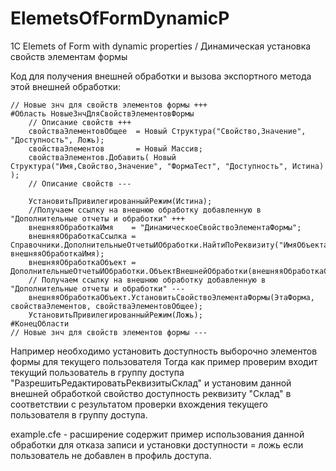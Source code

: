 # ElemetsOfFormDynamicP
1С Elemets of Form with dynamic properties / Динамическая установка свойств элементам формы

Код для получения внешней обработки и вызова экспортного метода этой внешней обработки:

	// Новые знч для свойств элементов формы +++
	#Область НовыеЗнчДляСвойствЭлементовФормы
		// Описание свойств +++
		свойстваЭлементовОбщее	= Новый Структура("Свойство,Значение", "Доступность", Ложь);
		свойстваЭлементов 		= Новый Массив;	
		свойстваЭлементов.Добавить(	Новый Структура("Имя,Свойство,Значение", "ФормаТест", "Доступность", Истина) );
		// Описание свойств ---

		УстановитьПривилегированныйРежим(Истина);
		//Получаем ссылку на внешнюю обработку добавленную в "Дополнительные отчеты и обработки" +++
		внешняяОбработкаИмя    = "ДинамическоеСвойствоЭлементаФормы";
		внешняяОбработкаСсылка = Справочники.ДополнительныеОтчетыИОбработки.НайтиПоРеквизиту("ИмяОбъекта", внешняяОбработкаИмя);
		внешняяОбработкаОбъект = ДополнительныеОтчетыИОбработки.ОбъектВнешнейОбработки(внешняяОбработкаСсылка);
		// Получаем ссылку на внешнюю обработку добавленную в "Дополнительные отчеты и обработки" --- 	
		внешняяОбработкаОбъект.УстановитьСвойствоЭлементаФормы(ЭтаФорма, свойстваЭлементов, свойстваЭлементовОбщее);										
		УстановитьПривилегированныйРежим(Ложь);
	#КонецОбласти
	// Новые знч для свойств элементов формы ---


Например необходимо установить доступность выборочно элементов формы для текущего пользователя Тогда
как пример проверим входит текущий пользователь в группу доступа "РазрешитьРедактироватьРеквизитыСклад" и
установим данной внешней обработкой свойство доступность реквизиту "Склад" в соответствии с результатом проверки
вхождения текущего пользователя в группу доступа.


example.cfe - расширение содержит пример использования данной обработки для отказа записи и установки доступности = ложь
если пользователь не добавлен в профиль доступа.
